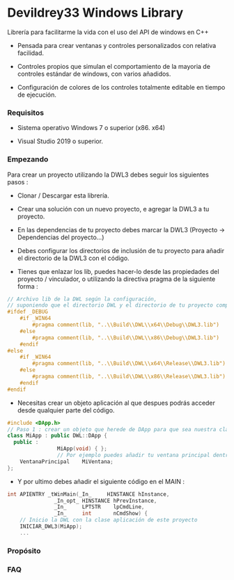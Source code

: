 # Devildrey33 Windows Library
Librería para facilitarme la vida con el uso del API de windows en C++

* Pensada para crear ventanas y controles personalizados con relativa facilidad.

* Controles propios que simulan el comportamiento de la mayoria de controles estándar de windows, con varios añadidos.

* Configuración de colores de los controles totalmente editable en tiempo de ejecución.


### Requisitos

* Sistema operativo Windows 7 o superior (x86. x64)

* Visual Studio 2019 o superior.

### Empezando

Para crear un proyecto utilizando la DWL3 debes seguir los siguientes pasos :

* Clonar / Descargar esta librería.

* Crear una solución con un nuevo proyecto, e agregar la DWL3 a tu proyecto.

* En las dependencias de tu proyecto debes marcar la DWL3 (Proyecto -> Dependencias del proyecto...)

* Debes configurar los directorios de inclusión de tu proyecto para añadir el directorio de la DWL3 con el código.

* Tienes que enlazar los lib, puedes hacer-lo desde las propiedades del proyecto / vinculador, o utilizando la directiva pragma de la siguiente forma :
```c++
// Archivo lib de la DWL según la configuración,
// suponiendo que el directorio DWL y el directorio de tu proyecto comparten el mismo directorio padre.
#ifdef _DEBUG
    #if _WIN64
        #pragma comment(lib, "..\\Build\\DWL\\x64\\Debug\\DWL3.lib")
    #else
        #pragma comment(lib, "..\\Build\\DWL\\x86\\Debug\\DWL3.lib")
    #endif
#else
    #if _WIN64
        #pragma comment(lib, "..\\Build\\DWL\\x64\\Release\\DWL3.lib")
    #else
        #pragma comment(lib, "..\\Build\\DWL\\x86\\Release\\DWL3.lib")
    #endif
#endif
```

* Necesitas crear un objeto aplicación al que despues podrás acceder desde qualquier parte del código.
```c++
#include <DApp.h>
// Paso 1 : crear un objeto que herede de DApp para que sea nuestra clase aplicación
class MiApp : public DWL::DApp {
  public :
				MiApp(void) { };
				// Por ejemplo puedes añadir tu ventana principal dentro de esta clase
	VentanaPrincipal	MiVentana;
};
```

* Y por ultimo debes añadir el siguiente código en el MAIN :
```c++
int APIENTRY _tWinMain(_In_     HINSTANCE hInstance, 
		       _In_opt_ HINSTANCE hPrevInstance,
		       _In_     LPTSTR    lpCmdLine, 
		       _In_     int       nCmdShow) {
	// Inicio la DWL con la clase aplicación de este proyecto
	INICIAR_DWL3(MiApp);
	...
```
 
### Propósito
 
 

### FAQ
